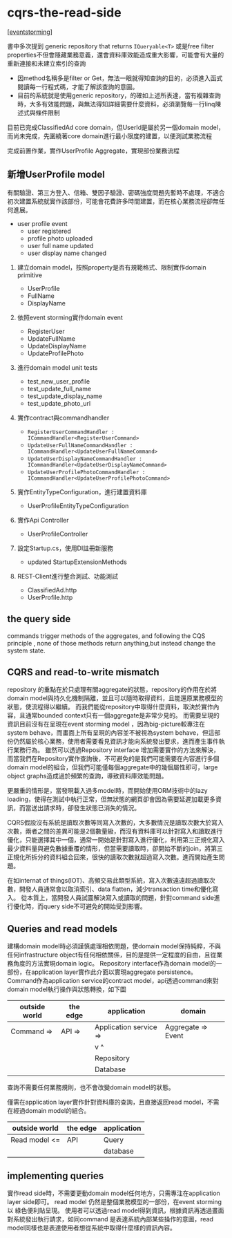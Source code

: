# cqrs-the-read-side

[[eventstorming]]

書中多次提到 generic repository that returns `IQueryable<T>` 或是free filter properties不但會隱藏業務意義，還會資料庫效能造成重大影響，可能會有大量的重新連接和未建立索引的查詢

- 因method名稱多是filter or Get，無法一眼就得知查詢的目的，必須進入函式閱讀每一行程式碼，才能了解該查詢的意圖。
- 目前的系統就是使用generic repository，的確如上述所表達，當有複雜查詢時，大多有效能問題，與無法得知詳細需要什麼資料，必須瀏覽每一行linq陳述式與條件限制


目前已完成ClassifiedAd core domain，但UserId是屬於另一個domain model，而尚未完成，先圍繞著core domain進行最小限度的建置，以便測試業務流程

完成前置作業，實作UserProfile Aggregate，實現部份業務流程

## 新增UserProfile model

有關驗證、第三方登入、信箱、雙因子驗證、密碼強度問題先暫時不處理，不適合初次建置系統就實作該部份，可能會花費許多時間建置，而在核心業務流程卻無任何進展。

- user profile event
    - user registered
    - profile photo uploaded
    - user full name updated
    - user display name changed

1. 建立domain model，按照property是否有規範格式、限制實作domain primitive
    - UserProfile
    - FullName
    - DisplayName

2. 依照event storming實作domain event
    - RegisterUser
    - UpdateFullName
    - UpdateDisplayName
    - UpdateProfilePhoto

3. 進行domain model unit tests
    - test_new_user_profile
    - test_update_full_name
    - test_update_display_name
    - test_update_photo_url

4. 實作contract與commandhandler
    - `RegisterUserCommandHandler : ICommandHandler<RegisterUserCommand>`
    - `UpdateUserFullNameCommandHandler : ICommandHandler<UpdateUserFullNameCommand>`
    - `UpdateUserDisplayNameCommandHandler : ICommandHandler<UpdateUserDisplayNameCommand>`
    - `UpdateUserProfilePhotoCommandHandler : ICommandHandler<UpdateUserProfilePhotoCommand>`
    
5. 實作EntityTypeConfiguration，進行建置資料庫
    - UserProfileEntityTypeConfiguration

6. 實作Api Controller
    - UserProfileController

6. 設定Startup.cs，使用DI註冊新服務
    - updated StartupExtensionMethods
    
1. REST-Client進行整合測試、功能測試
    - ClassifiedAd.http
    - UserProfile.http


## the query side

commands trigger methods of the aggregates, and following the CQS principle , none of those methods return anything,but instead change the system state.

## CQRS and read-to-write mismatch

repository 的重點在於只處理有關aggregate的狀態，repository的作用在於將domain model與持久化機制隔離，並且可以隨時取得資料，且能還原業務模型的狀態，使流程得以繼續。
而我們能從repository中取得什麼資料，取決於實作內容，且通常bounded context只有一個aggregate是非常少見的。
而需要呈現的資訊目前沒有在呈現在event storming model ，因為big-picture較專注在system behave，而畫面上所有呈現的內容並不被視為system behave，但這部份仍然屬於核心業務，使用者需要看見資訊才能向系統發出要求，進而產生事件執行業務行為。
雖然可以透過Repository interface 增加需要實作的方法來解決，而當我們在Repository實作查詢後，不可避免的是我們可能需要在內容進行多個domain model的組合，但我們可能僅每個aggregate中的幾個屬性即可，large object graphs造成過於頻繁的查詢，導致資料庫效能問題。

更嚴重的情形是，當發現載入過多model時，而開始使用ORM技術中的lazy loading，使得在測試中執行正常，但無狀態的網頁卻會因為需要延遲加載更多資訊，而當送出請求時，卻發生狀態已消失的情況。

CQRS假設沒有系統是讀取次數等同寫入次數的，大多數情況是讀取次數大於寫入次數，兩者之間的差異可能是2個數量級，而沒有資料庫可以針對寫入和讀取進行優化，只能選擇其中一個，通常一開始是針對寫入進行優化，利用第三正規化寫入最少資料量與避免數據重覆的情形，但當需要讀取時，卻開始不斷的join，將第三正規化所拆分的資料組合回來，很快的讀取次數就超過寫入次數。進而開始產生問題。

在如internat of things(IOT)、高頻交易此類型系統，寫入次數遠遠超過讀取次數，開發人員通常會以取消索引、data flatten，減少transaction time和優化寫入。
從本質上，當開發人員試圖解決寫入或讀取的問題，針對command side進行優化時，而query side不可避免的開始受到影響。

## Queries and read models


建構domain model時必須謹慎處理相依問題，使domain model保持純粹，不與任何infrastructure object有任何相依關係，目的是提供一定程度的自由，且從業務角度的方法實現domain logic。
Repository interface作為domain model的一部份，在application layer實作此介面以實現aggregate persistence。
Command作為application service的contract model，api透過command來對domain model執行操作與狀態轉換，如下圖

|outside world| the edge | application | domain
|--|--|--|--|
|Command =>|API =>|Application service =>|Aggregate => Event|
||| v    ^||
|||Repository||
|||Database||


查詢不需要任何業務規則，也不會改變domain model的狀態。

僅需在application layer實作針對資料庫的查詢，且直接返回read model，不需在經過domain model的組合。

|outside world|the edge| application|
|--|--|--|
|Read model <=| API|Query|
||| database|

## implementing queries

實作read side時，不需要更動domain model任何地方，只需專注在application layer side即可。
read model 仍然是整個業務模型的一部份，在event storming以 綠色便利貼呈現。
使用者可以透過read model得到資訊，根據資訊再透過畫面對系統發出執行請求，如同command 是表達系統內部某些操作的意圖，read model同樣也是表達使用者想從系統中取得什麼樣的資訊內容。



[//begin]: # "Autogenerated link references for markdown compatibility"
[eventstorming]: eventstorming.md "eventstorming"
[//end]: # "Autogenerated link references"